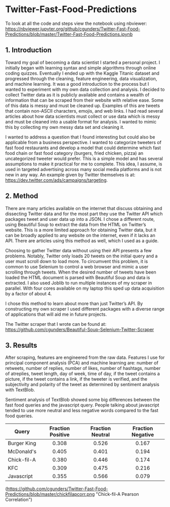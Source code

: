 # Twitter-Fast-Food-Predictions

To look at all the code and steps view the notebook using nbviewer: 
https://nbviewer.jupyter.org/github/cgunders/Twitter-Fast-Food-Predictions/blob/master/Twitter-Fast-Food-Predictions.ipynb

## 1. Introduction

Toward my goal of becoming a data scientist I started a personal project. I initially began with learning syntax and simple algorithms through online coding quizzes. Eventually I ended up with the Kaggle Titanic dataset and progressed through the cleaning, feature engineering, data visualization, and machine learning. It was a good introduction to the process but I wanted to experiment with my own data collection and analysis. I decided to collect Twitter data as it is publicly available and contains a wealth of information that can be scraped from their website with relative ease. Some of this data is messy and must be cleaned up. Examples of this are tweets that contain non-ASCII characters, emojis, and web links. I had read several articles about how data scientists must collect or use data which is messy and must be cleaned into a usable format for analysis. I wanted to mimic this by collecting my own messy data set and cleaning it.
  
I wanted to address a question that I found interesting but could also be applicable from a business perspective. I wanted to categorize tweeters of fast food restaurants and develop a model that could determine which fast food chain or fast food category (burgers, fried chicken, pizza) an uncategorized tweeter would prefer. This is a simple model and has several assumptions to make it practical for me to complete. This idea, I assume, is used in targeted advertising across many social media platforms and is not new in any way. An example given by Twitter themselves is at: https://dev.twitter.com/ads/campaigns/targeting. 
  
## 2. Method
 
There are many articles available on the internet that discuss obtaining and dissecting Twitter data and for the most part they use the Twitter API which packages tweet and user data up into a JSON. I chose a different route, using Beautiful Soup to extract the data from the HTML on Twitter’s website. This is a more limited approach for obtaining Twitter data, but it can be broadly applied to any website on the internet, even if it lacks an API. There are articles using this method as well, which I used as a guide. 
  
Choosing to gather Twitter data without using their API presents a few problems. Notably, Twitter only loads 20 tweets on the initial query and a user must scroll down to load more. To circumvent this problem, it is common to use Selenium to control a web browser and mimic a user scrolling through tweets. When the desired number of tweets have been loaded the HTML document is parsed with Beautiful Soup and data is extracted. I also used Joblib to run multiple instances of my scraper in parallel. With four cores available on my laptop this sped up data acquisition by a factor of about 4.
    
I chose this method to learn about more than just Twitter’s API. By constructing my own scraper I used different packages with a diverse range of applications that will aid me in future projects.

The Twitter scraper that I wrote can be found at: https://github.com/cgunders/Beautiful-Soup-Selenium-Twitter-Scraper
    
## 3. Results

After scraping, features are engineered from the raw data. Features I use for principal component analysis (PCA) and machine learning are: number of retweets, number of replies, number of likes, number of hashtags, number of atreplies, tweet length, day of week, time of day, if the tweet contains a picture, if the tweet contains a link, if the tweeter is verified, and the subjectivity and polarity of the tweet as determined by sentiment analysis with TextBlob. 

Sentiment analysis of TextBlob showed some big differences between the fast food queries and the javascript query. People talking about javascript tended to use more neutral and less negative words compared to the fast food queries.

| Query         |Fraction Positive|Fraction Neutral |Fraction Negative|
|---------------|:---------------:|:---------------:|:---------------:|
|Burger King    |0.308            |0.526            |0.167            |
|McDonald's     |0.405            |0.401            |0.194            |
|Chick-fil-A    |0.380            |0.446            |0.174            |
|KFC            |0.309            |0.475            |0.216            |
|Javascript     |0.355            |0.566            |0.079            |

(https://github.com/cgunders/Twitter-Fast-Food-Predictions/blob/master/chickfilapcorr.png "Chick-fil-A Pearson Correlation")
